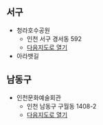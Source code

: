 
## 서구

- 청라호수공원
  - 인천 서구 경서동 592
  - [다음지도로 열기](http://map.daum.net/?urlX=418982.87500000006&urlY=1122746.75&q=%EC%9D%B8%EC%B2%9C+%EC%84%9C%EA%B5%AC+%EA%B2%BD%EC%84%9C%EB%8F%99+592)
- 아라뱃길
 
## 남동구

- 인천문화예술회관
  - 인천 남동구 구월동 1408-2
  - [다음지도로 열기](http://map.daum.net/?urlX=433614&urlY=1096225.5&q=%EC%9D%B8%EC%B2%9C+%EB%82%A8%EB%8F%99%EA%B5%AC+%EA%B5%AC%EC%9B%94%EB%8F%99+1408-2)
  
